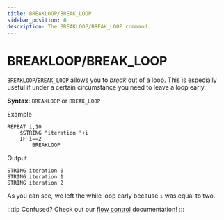 ```yaml
---
title: BREAKLOOP/BREAK_LOOP
sidebar_position: 6
description: The BREAKLOOP/BREAK_LOOP command.
---
```


# BREAKLOOP/BREAK_LOOP
`BREAKLOOP`/`BREAK_LOOP` allows you to *break* out of a loop. This is especially useful if under a certain circumstance you need to leave a loop early.

**Syntax:** `BREAKLOOP` or `BREAK_LOOP`

Example
```
REPEAT i,10
    $STRING "iteration "+i
    IF i==2
        BREAKLOOP
```
Output
```
STRING iteration 0
STRING iteration 1
STRING iteration 2
```

As you can see, we left the while loop early because `i` was equal to two.

:::tip
Confused? Check out our [flow control](/docs/flow-control#breakloop) documentation!
:::